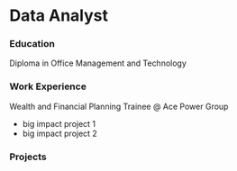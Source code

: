 # Data Analyst

### Education
Diploma in Office Management and Technology

### Work Experience
Wealth and Financial Planning Trainee @ Ace Power Group
- big impact project 1
- big impact project 2

### Projects
